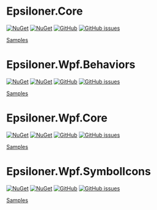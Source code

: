 # Epsiloner.Core

[![NuGet](https://img.shields.io/nuget/v/Epsiloner.Core.svg)](https://www.nuget.org/packages/Epsiloner.Core/)
[![NuGet](https://img.shields.io/nuget/dt/Epsiloner.Core.svg)](https://www.nuget.org/packages/Epsiloner.Core/)
[![GitHub](https://img.shields.io/github/license/Epsil0neR/Epsiloner-libs.svg)](https://github.com/Epsil0neR/Epsiloner-libs)
[![GitHub issues](https://img.shields.io/github/issues/Epsil0neR/Epsiloner-libs.svg)](https://github.com/Epsil0neR/Epsiloner-libs)

[Samples](https://github.com/Epsil0neR/Epsiloner-libs/tree/develop/samples/Epsiloner.Core)

# Epsiloner.Wpf.Behaviors

[![NuGet](https://img.shields.io/nuget/v/Epsiloner.Wpf.Behaviors.svg)](https://www.nuget.org/packages/Epsiloner.Wpf.Behaviors/)
[![NuGet](https://img.shields.io/nuget/dt/Epsiloner.Wpf.Behaviors.svg)](https://www.nuget.org/packages/Epsiloner.Wpf.Behaviors/)
[![GitHub](https://img.shields.io/github/license/Epsil0neR/Epsiloner-libs.svg)](https://github.com/Epsil0neR/Epsiloner-libs)
[![GitHub issues](https://img.shields.io/github/issues/Epsil0neR/Epsiloner-libs.svg)](https://github.com/Epsil0neR/Epsiloner-libs)

[Samples](https://github.com/Epsil0neR/Epsiloner-libs/tree/develop/samples/Epsiloner.Wpf.Behaviors)

# Epsiloner.Wpf.Core

[![NuGet](https://img.shields.io/nuget/v/Epsiloner.Wpf.Core.svg)](https://www.nuget.org/packages/Epsiloner.Wpf.Core/)
[![NuGet](https://img.shields.io/nuget/dt/Epsiloner.Wpf.Core.svg)](https://www.nuget.org/packages/Epsiloner.Wpf.Core/)
[![GitHub](https://img.shields.io/github/license/Epsil0neR/Epsiloner-libs.svg)](https://github.com/Epsil0neR/Epsiloner-libs)
[![GitHub issues](https://img.shields.io/github/issues/Epsil0neR/Epsiloner-libs.svg)](https://github.com/Epsil0neR/Epsiloner-libs)

[Samples](https://github.com/Epsil0neR/Epsiloner-libs/tree/develop/samples/Epsiloner.Wpf.Core)

# Epsiloner.Wpf.SymbolIcons

[![NuGet](https://img.shields.io/nuget/v/Epsiloner.Wpf.SymbolIcons.svg)](https://www.nuget.org/packages/Epsiloner.Wpf.SymbolIcons/)
[![NuGet](https://img.shields.io/nuget/dt/Epsiloner.Wpf.SymbolIcons.svg)](https://www.nuget.org/packages/Epsiloner.Wpf.SymbolIcons/)
[![GitHub](https://img.shields.io/github/license/Epsil0neR/Epsiloner-libs.svg)](https://github.com/Epsil0neR/Epsiloner-libs)
[![GitHub issues](https://img.shields.io/github/issues/Epsil0neR/Epsiloner-libs.svg)](https://github.com/Epsil0neR/Epsiloner-libs)

[Samples](https://github.com/Epsil0neR/Epsiloner-libs/tree/develop/samples/Epsiloner.Wpf.SymbolIcons)